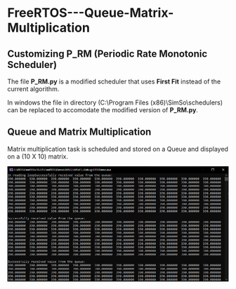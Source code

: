 # FreeRTOS---Queue-Matrix-Multiplication

## Customizing P_RM (Periodic Rate Monotonic Scheduler)

The file **P_RM.py** is a modified scheduler that uses **First Fit** instead of the current algorithm.

In windows the file in directory (C:\Program Files (x86)\SimSo\schedulers) can be replaced to accomodate the modified version of **P_RM.py**.

## Queue and Matrix Multiplication

Matrix multiplication task is scheduled and stored on a Queue and displayed on a (10 X 10) matrix. 

![GUI](https://github.com/adolfdcosta91/FreeRTOS---Queue-Matrix-Multiplication/blob/master/ScreenShot/ScreenShot.png)

